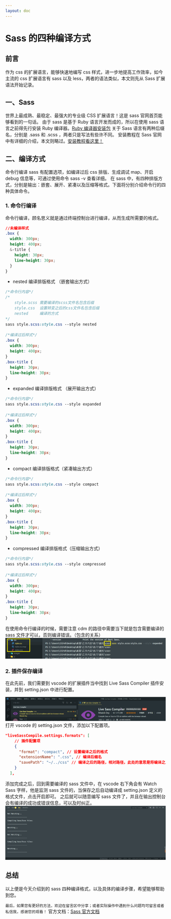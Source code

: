 ```yaml
---
layout: doc
---
```


# Sass 的四种编译方式

## 前言

作为 css 的扩展语言，能够快速地编写 css 样式，进一步地提高工作效率，如今主流的 css 扩展语言有 sass 以及 less，两者的语法类似，本文则先从 Sass 扩展语法开始记录。

## 一、Sass

世界上最成熟、最稳定、最强大的专业级 CSS 扩展语言！这是 sass 官网首页能够看到的一句话。
由于 sass 是基于 Ruby 语言开发而成的，所以在使用 sass 语言之前得先行安装 Ruby 编译器。[Ruby 编译器安装包](https://download.csdn.net/download/weixin_44808483/15384259)
关于 Sass 语言有两种后缀名，分别是 .sass 和 .scss ，两者只是写法有些许不同。
安装教程在 Sass 官网中有详细的介绍，本文则略过。[安装教程看这里！](https://www.sass.hk/install/)

## 二、编译方式

命令行编译 sass 有配置选项，如编译过后 css 排版、生成调试 map、开启 debug 信息等，可通过使用命令 sass -v 查看详细。
在 sass 中，有四种排版方式，分别是输出：嵌套、展开、紧凑以及压缩等格式。下面将分别介绍命令行的四种具体命令。

### 1. 命令行编译

命令行编译，顾名思义就是通过终端控制台进行编译，从而生成所需要的格式。

```css
//未编译样式
.box {
  width: 300px;
  height: 400px;
  &-title {
    height: 30px;
    line-height: 30px;
  }
}
```

- nested 编译排版格式 （嵌套输出方式）

```css
/*命令行内容*/
/*
	style.scss 需要编译的scss文件名包含后缀
	style.css  设置转变之后的css文件名包含后缀
	nested     编译的方式
*/
sass style.scss:style.css --style nested

/*编译过后样式*/
.box {
  width: 300px;
  height: 400px;
}
.box-title {
  height: 30px;
  line-height: 30px;
}
```

- expanded 编译排版格式 （展开输出方式）

```css
/*命令行内容*/
sass style.scss:style.css --style expanded

/*编译过后样式*/
.box {
  width: 300px;
  height: 400px;
}
.box-title {
  height: 30px;
  line-height: 30px;
}
```

- compact 编译排版格式（紧凑输出方式）

```css
/*命令行内容*/
sass style.scss:style.css --style compact

/*编译过后样式*/
.box {
  width: 300px;
  height: 400px;
}
.box-title {
  height: 30px;
  line-height: 30px;
}
```

- compressed 编译排版格式（压缩输出方式）

```css
/*命令行内容*/
sass style.scss:style.css --style compressed

/*编译过后样式*/
.box {
  width: 300px;
  height: 400px;
}
.box-title {
  height: 30px;
  line-height: 30px;
}
```

在使用命令行编译的时候，需要注意 cdm 的路径中需要当下就是包含需要编译的 sass 文件才可以，否则编译错误。（包含的关系）
![在这里插入图片描述](../../public/images-blog/css/20210221124743437.png#pic_center)

### 2. 插件保存编译

在此先前，我们需要到 vscode 的扩展插件当中找到 Live Sass Compiler 插件安装，并到 setting.json 中进行配置。

![在这里插入图片描述](../../public/images-blog/css/20210221110642436.png#pic_center)
打开 vscode 的 setting.json 文件，添加以下配置项。

```json
"liveSassCompile.settings.formats": [
	// 插件配置项
    {
      "format": "compact", // 设置编译之后的格式
      "extensionName": ".css", // 编译后缀名
      "savePath": "~/../css" // 编译之后的路径，相对路径，此处的意思是将编译之后的文件保存在当前项目的css文件下（没有css文件夹将自动创建）
    }
  ],
```

添加完成之后，回到需要编译的 sass 文件中，在 vscode 右下角会有 Watch Sass 字样，他是监测 sass 文件的，当保存之后自动编译成 setting.json 定义的格式文件，点击开启即可。
之后就可以随意编写 sass 文件了，并且在输出控制台会有编译的成功或错误信息，可以及时纠正。
![在这里插入图片描述](../../public/images-blog/css/20210221130050853.png?)

## 总结

以上便是今天介绍到的 sass 四种编译格式，以及具体的编译步骤，希望能够帮助到您。

`最后，如果您有更好的方法，欢迎在留言区中分享；或者实际操作中遇到什么问题均可留言或者私信我，感谢您的观看！`
官方文档：[Sass 官方文档](https://www.sass.hk/)
